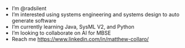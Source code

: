 - I’m @radsilent
- I’m interested using systems engineering and systems design to auto generate software
- I’m currently learning Java, SysML V2, and Python
- I’m looking to collaborate on AI for MBSE
- Reach me https://www.linkedin.com/in/matthew-collaro/


<!---
radsilent/radsilent is a ✨ special ✨ repository because its `README.md` (this file) appears on your GitHub profile.
You can click the Preview link to take a look at your changes.
--->
